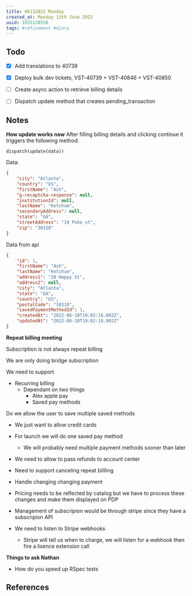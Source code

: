 ```yaml
---
title: 06132022 Monday
created_at: Monday 13th June 2022
uuid: 1655128558
tags: #refinement #diary
---
```


## Todo 
- [x] Add translations to 40739
- [x] Deploy bulk dev tickets, VST-40739 + VST-40846 + VST-40850
- [ ] Create async action to retrieve billing details
- [ ] Dispatch update method that creates pending_transaction


## Notes

**How update works now**
After filling billing details and clicking continue it triggers the following method:

`dispatch(update(data))`

Data:
```json
{
    "city": "Atlanta",
    "country": "US",
    "firstName": "Ash",
    "g-recaptcha-response": null,
    "institutionId": null,
    "lastName": "Ketchum",
    "secondaryAddress": null,
    "state": "GA",
    "streetAddress": "10 Poke st",
    "zip": "30318"
}
```

Data from api
```json
{
    "id": 1,
    "firstName": "Ash",
    "lastName": "Ketchum",
    "address1": "10 Happy St",
    "address2": null,
    "city": "Atlanta",
    "state": "GA",
    "country": "US",
    "postalCode": "30318",
    "savedPaymentMethodId": 1,
    "createdAt": "2022-06-10T19:02:16.002Z",
    "updatedAt": "2022-06-10T19:02:16.002Z"
}
```

**Repeat billing meeting**

Subscription is not always repeat billing

We are only doing bridge subscription 

We need to support
- Recurring billing
	- Dependant on two things
		- Alex apple pay
		- Saved pay methods

Do we allow the user to save multiple saved methods
- We just want to allow credit cards
- For launch we will do one saved pay method
	- We will probably need multiple payment methods sooner than later

- We need to allow to pass refunds to account center
- Need to support canceling repeat billling
- Handle changing changing payment
- Pricing needs to be relfected by catalog but we have to process these changes and make them displayed on PDP
- Management of subscripion would be through stripe since they have a subscripion API
- We need to listen to Stripe webhooks
	- Stripe will tell us when to charge, we will listen for a webhook then fire a lisence extension call


**Things to ask Nathan**
- How do you speed up RSpec tests



## References